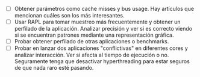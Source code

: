 - [ ] Obtener parámetros como cache misses y bus usage. Hay artículos que mencionan cuáles son los más interesantes.
- [ ] Usar RAPL para tomar muestreo más frecuentemente y obtener un perfilado de la aplicación. Analizar precisión y ver si es correcto viendo si se encuentran patrones mediante una representación gráfica.
- [ ] Probar obtener perfilado de otras aplicaciones o benchmarks.
- [ ] Probar en lanzar dos aplicaciones "conflictivas" en diferentes cores y analizar interacción. Ver si afecta al tiempo de ejecución o no. Seguramente tenga que desactivar hyperthreading para estar seguros de que nada raro esté pasando.